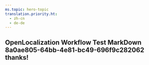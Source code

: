 ```yaml
---
ms.topic: hero-topic
translation.priority.ht: 
  - zh-cn
  - de-de
---
```

## OpenLocalization Workflow Test MarkDown 8a0ae805-64bb-4e81-bc49-696f9c282062 thanks!
